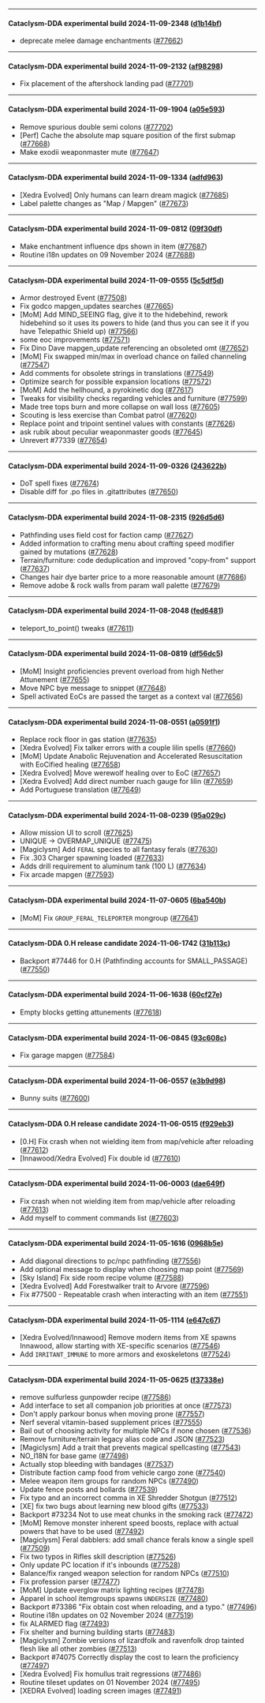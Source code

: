 
---

#### Cataclysm-DDA experimental build 2024-11-09-2348 ([d1b14bf](https://github.com/CleverRaven/Cataclysm-DDA/releases/tag/cdda-experimental-2024-11-09-2348))

* deprecate melee damage enchantments ([#77662](https://github.com/CleverRaven/Cataclysm-DDA/pull/77662))

---

#### Cataclysm-DDA experimental build 2024-11-09-2132 ([af98298](https://github.com/CleverRaven/Cataclysm-DDA/releases/tag/cdda-experimental-2024-11-09-2132))

* Fix placement of the aftershock landing pad ([#77701](https://github.com/CleverRaven/Cataclysm-DDA/pull/77701))

---

#### Cataclysm-DDA experimental build 2024-11-09-1904 ([a05e593](https://github.com/CleverRaven/Cataclysm-DDA/releases/tag/cdda-experimental-2024-11-09-1904))

* Remove spurious double semi colons ([#77702](https://github.com/CleverRaven/Cataclysm-DDA/pull/77702))
* [Perf] Cache the absolute map square position of the first submap ([#77668](https://github.com/CleverRaven/Cataclysm-DDA/pull/77668))
* Make exodii weaponmaster mute ([#77647](https://github.com/CleverRaven/Cataclysm-DDA/pull/77647))

---

#### Cataclysm-DDA experimental build 2024-11-09-1334 ([adfd963](https://github.com/CleverRaven/Cataclysm-DDA/releases/tag/cdda-experimental-2024-11-09-1334))

* [Xedra Evolved] Only humans can learn dream magick ([#77685](https://github.com/CleverRaven/Cataclysm-DDA/pull/77685))
* Label palette changes as "Map / Mapgen" ([#77673](https://github.com/CleverRaven/Cataclysm-DDA/pull/77673))

---

#### Cataclysm-DDA experimental build 2024-11-09-0812 ([09f30df](https://github.com/CleverRaven/Cataclysm-DDA/releases/tag/cdda-experimental-2024-11-09-0812))

* Make enchantment influence dps shown in item ([#77687](https://github.com/CleverRaven/Cataclysm-DDA/pull/77687))
* Routine i18n updates on 09 November 2024 ([#77688](https://github.com/CleverRaven/Cataclysm-DDA/pull/77688))

---

#### Cataclysm-DDA experimental build 2024-11-09-0555 ([5c5df5d](https://github.com/CleverRaven/Cataclysm-DDA/releases/tag/cdda-experimental-2024-11-09-0555))

* Armor destroyed Event ([#77508](https://github.com/CleverRaven/Cataclysm-DDA/pull/77508))
* Fix godco mapgen_updates searches ([#77665](https://github.com/CleverRaven/Cataclysm-DDA/pull/77665))
* [MoM] Add MIND_SEEING flag, give it to the hidebehind, rework hidebehind so it uses its powers to hide (and thus you can see it if you have Telepathic Shield up) ([#77566](https://github.com/CleverRaven/Cataclysm-DDA/pull/77566))
* some eoc improvements ([#77571](https://github.com/CleverRaven/Cataclysm-DDA/pull/77571))
* Fix Dino Dave mapgen_update referencing an obsoleted omt ([#77652](https://github.com/CleverRaven/Cataclysm-DDA/pull/77652))
* [MoM] Fix swapped min/max in overload chance on failed channeling ([#77547](https://github.com/CleverRaven/Cataclysm-DDA/pull/77547))
* Add comments for obsolete strings in translations ([#77549](https://github.com/CleverRaven/Cataclysm-DDA/pull/77549))
* Optimize search for possible expansion locations ([#77572](https://github.com/CleverRaven/Cataclysm-DDA/pull/77572))
* [MoM] Add the hellhound, a pyrokinetic dog ([#77617](https://github.com/CleverRaven/Cataclysm-DDA/pull/77617))
* Tweaks for visibility checks regarding vehicles and furniture ([#77599](https://github.com/CleverRaven/Cataclysm-DDA/pull/77599))
* Made tree tops burn and more collapse on wall loss ([#77605](https://github.com/CleverRaven/Cataclysm-DDA/pull/77605))
* Scouting is less exercise than Combat patrol ([#77620](https://github.com/CleverRaven/Cataclysm-DDA/pull/77620))
* Replace point and tripoint sentinel values with constants ([#77626](https://github.com/CleverRaven/Cataclysm-DDA/pull/77626))
* ask rubik about peculiar weaponmaster goods ([#77645](https://github.com/CleverRaven/Cataclysm-DDA/pull/77645))
* Unrevert #77339 ([#77654](https://github.com/CleverRaven/Cataclysm-DDA/pull/77654))

---

#### Cataclysm-DDA experimental build 2024-11-09-0326 ([243622b](https://github.com/CleverRaven/Cataclysm-DDA/releases/tag/cdda-experimental-2024-11-09-0326))

* DoT spell fixes ([#77674](https://github.com/CleverRaven/Cataclysm-DDA/pull/77674))
* Disable diff for .po files in .gitattributes ([#77650](https://github.com/CleverRaven/Cataclysm-DDA/pull/77650))

---

#### Cataclysm-DDA experimental build 2024-11-08-2315 ([926d5d6](https://github.com/CleverRaven/Cataclysm-DDA/releases/tag/cdda-experimental-2024-11-08-2315))

* Pathfinding uses field cost for faction camp ([#77627](https://github.com/CleverRaven/Cataclysm-DDA/pull/77627))
* Added information to crafting menu about crafting speed modifier gained by mutations ([#77628](https://github.com/CleverRaven/Cataclysm-DDA/pull/77628))
* Terrain/furniture: code deduplication and improved "copy-from" support ([#77637](https://github.com/CleverRaven/Cataclysm-DDA/pull/77637))
* Changes hair dye barter price to a more reasonable amount ([#77686](https://github.com/CleverRaven/Cataclysm-DDA/pull/77686))
* Remove adobe & rock walls from param wall palette ([#77679](https://github.com/CleverRaven/Cataclysm-DDA/pull/77679))

---

#### Cataclysm-DDA experimental build 2024-11-08-2048 ([fed6481](https://github.com/CleverRaven/Cataclysm-DDA/releases/tag/cdda-experimental-2024-11-08-2048))

* teleport_to_point() tweaks ([#77611](https://github.com/CleverRaven/Cataclysm-DDA/pull/77611))

---

#### Cataclysm-DDA experimental build 2024-11-08-0819 ([df56dc5](https://github.com/CleverRaven/Cataclysm-DDA/releases/tag/cdda-experimental-2024-11-08-0819))

* [MoM] Insight proficiencies prevent overload from high Nether Attunement ([#77655](https://github.com/CleverRaven/Cataclysm-DDA/pull/77655))
* Move NPC bye message to snippet ([#77648](https://github.com/CleverRaven/Cataclysm-DDA/pull/77648))
* Spell activated EoCs are passed the target as a context val ([#77656](https://github.com/CleverRaven/Cataclysm-DDA/pull/77656))

---

#### Cataclysm-DDA experimental build 2024-11-08-0551 ([a0591f1](https://github.com/CleverRaven/Cataclysm-DDA/releases/tag/cdda-experimental-2024-11-08-0551))

* Replace rock floor in gas station ([#77635](https://github.com/CleverRaven/Cataclysm-DDA/pull/77635))
* [Xedra Evolved] Fix talker errors with a couple lilin spells ([#77660](https://github.com/CleverRaven/Cataclysm-DDA/pull/77660))
* [MoM] Update Anabolic Rejuvenation and Accelerated Resuscitation with EoCified healing ([#77658](https://github.com/CleverRaven/Cataclysm-DDA/pull/77658))
* [Xedra Evolved] Move werewolf healing over to EoC ([#77657](https://github.com/CleverRaven/Cataclysm-DDA/pull/77657))
* [Xedra Evolved] Add direct number ruach gauge for lilin ([#77659](https://github.com/CleverRaven/Cataclysm-DDA/pull/77659))
* Add Portuguese translation ([#77649](https://github.com/CleverRaven/Cataclysm-DDA/pull/77649))

---

#### Cataclysm-DDA experimental build 2024-11-08-0239 ([95a029c](https://github.com/CleverRaven/Cataclysm-DDA/releases/tag/cdda-experimental-2024-11-08-0239))

* Allow mission UI to scroll ([#77625](https://github.com/CleverRaven/Cataclysm-DDA/pull/77625))
* UNIQUE -> OVERMAP_UNIQUE ([#77475](https://github.com/CleverRaven/Cataclysm-DDA/pull/77475))
* [Magiclysm] Add `FERAL` species to all fantasy ferals ([#77630](https://github.com/CleverRaven/Cataclysm-DDA/pull/77630))
* Fix .303 Charger spawning loaded ([#77633](https://github.com/CleverRaven/Cataclysm-DDA/pull/77633))
* Adds drill requirement to aluminum tank (100 L) ([#77634](https://github.com/CleverRaven/Cataclysm-DDA/pull/77634))
* Fix arcade mapgen ([#77593](https://github.com/CleverRaven/Cataclysm-DDA/pull/77593))

---

#### Cataclysm-DDA experimental build 2024-11-07-0605 ([6ba540b](https://github.com/CleverRaven/Cataclysm-DDA/releases/tag/cdda-experimental-2024-11-07-0605))

* [MoM] Fix `GROUP_FERAL_TELEPORTER` mongroup ([#77641](https://github.com/CleverRaven/Cataclysm-DDA/pull/77641))

---

#### Cataclysm-DDA 0.H release candidate 2024-11-06-1742 ([31b113c](https://github.com/CleverRaven/Cataclysm-DDA/releases/tag/cdda-0.H-2024-11-06-1742))

* Backport #77446 for 0.H (Pathfinding accounts for SMALL_PASSAGE) ([#77550](https://github.com/CleverRaven/Cataclysm-DDA/pull/77550))

---

#### Cataclysm-DDA experimental build 2024-11-06-1638 ([60cf27e](https://github.com/CleverRaven/Cataclysm-DDA/releases/tag/cdda-experimental-2024-11-06-1638))

* Empty blocks getting attunements ([#77618](https://github.com/CleverRaven/Cataclysm-DDA/pull/77618))

---

#### Cataclysm-DDA experimental build 2024-11-06-0845 ([93c608c](https://github.com/CleverRaven/Cataclysm-DDA/releases/tag/cdda-experimental-2024-11-06-0845))

* Fix garage mapgen ([#77584](https://github.com/CleverRaven/Cataclysm-DDA/pull/77584))

---

#### Cataclysm-DDA experimental build 2024-11-06-0557 ([e3b9d98](https://github.com/CleverRaven/Cataclysm-DDA/releases/tag/cdda-experimental-2024-11-06-0557))

* Bunny suits ([#77600](https://github.com/CleverRaven/Cataclysm-DDA/pull/77600))

---

#### Cataclysm-DDA 0.H release candidate 2024-11-06-0515 ([f929eb3](https://github.com/CleverRaven/Cataclysm-DDA/releases/tag/cdda-0.H-2024-11-06-0515))

* [0.H] Fix crash when not wielding item from map/vehicle after reloading ([#77612](https://github.com/CleverRaven/Cataclysm-DDA/pull/77612))
* [Innawood/Xedra Evolved] Fix double id ([#77610](https://github.com/CleverRaven/Cataclysm-DDA/pull/77610))

---

#### Cataclysm-DDA experimental build 2024-11-06-0003 ([dae649f](https://github.com/CleverRaven/Cataclysm-DDA/releases/tag/cdda-experimental-2024-11-06-0003))

* Fix crash when not wielding item from map/vehicle after reloading ([#77613](https://github.com/CleverRaven/Cataclysm-DDA/pull/77613))
* Add myself to comment commands list ([#77603](https://github.com/CleverRaven/Cataclysm-DDA/pull/77603))

---

#### Cataclysm-DDA experimental build 2024-11-05-1616 ([0968b5e](https://github.com/CleverRaven/Cataclysm-DDA/releases/tag/cdda-experimental-2024-11-05-1616))

* Add diagonal directions to pc/npc pathfinding ([#77556](https://github.com/CleverRaven/Cataclysm-DDA/pull/77556))
* Add optional message to display when choosing map point ([#77569](https://github.com/CleverRaven/Cataclysm-DDA/pull/77569))
* [Sky Island] Fix side room recipe volume ([#77588](https://github.com/CleverRaven/Cataclysm-DDA/pull/77588))
* [Xedra Evolved] Add Forestwalker trait to Arvore ([#77596](https://github.com/CleverRaven/Cataclysm-DDA/pull/77596))
* Fix #77500 - Repeatable crash when interacting with an item ([#77551](https://github.com/CleverRaven/Cataclysm-DDA/pull/77551))

---

#### Cataclysm-DDA experimental build 2024-11-05-1114 ([e647c67](https://github.com/CleverRaven/Cataclysm-DDA/releases/tag/cdda-experimental-2024-11-05-1114))

* [Xedra Evolved/Innawood] Remove modern items from XE spawns Innawood, allow starting with XE-specific scenarios ([#77546](https://github.com/CleverRaven/Cataclysm-DDA/pull/77546))
* Add `IRRITANT_IMMUNE` to more armors and exoskeletons ([#77524](https://github.com/CleverRaven/Cataclysm-DDA/pull/77524))

---

#### Cataclysm-DDA experimental build 2024-11-05-0625 ([f37338e](https://github.com/CleverRaven/Cataclysm-DDA/releases/tag/cdda-experimental-2024-11-05-0625))

* remove sulfurless gunpowder recipe ([#77586](https://github.com/CleverRaven/Cataclysm-DDA/pull/77586))
* Add interface to set all companion job priorities at once ([#77573](https://github.com/CleverRaven/Cataclysm-DDA/pull/77573))
* Don't apply parkour bonus when moving prone ([#77557](https://github.com/CleverRaven/Cataclysm-DDA/pull/77557))
* Nerf several vitamin-based supplement prices ([#77555](https://github.com/CleverRaven/Cataclysm-DDA/pull/77555))
* Bail out of choosing activity for multiple NPCs if none chosen ([#77536](https://github.com/CleverRaven/Cataclysm-DDA/pull/77536))
* Remove furniture/terrain legacy alias code and JSON ([#77523](https://github.com/CleverRaven/Cataclysm-DDA/pull/77523))
* [Magiclysm] Add a trait that prevents magical spellcasting ([#77543](https://github.com/CleverRaven/Cataclysm-DDA/pull/77543))
* NO_I18N for base game ([#77498](https://github.com/CleverRaven/Cataclysm-DDA/pull/77498))
* Actually stop bleeding with bandages ([#77537](https://github.com/CleverRaven/Cataclysm-DDA/pull/77537))
* Distribute faction camp food from vehicle cargo zone ([#77540](https://github.com/CleverRaven/Cataclysm-DDA/pull/77540))
* Melee weapon item groups for random NPCs ([#77490](https://github.com/CleverRaven/Cataclysm-DDA/pull/77490))
* Update fence posts and bollards ([#77539](https://github.com/CleverRaven/Cataclysm-DDA/pull/77539))
* Fix typo and an incorrect comma in XE Shredder Shotgun ([#77512](https://github.com/CleverRaven/Cataclysm-DDA/pull/77512))
* [XE] fix two bugs about learning new blood gifts ([#77533](https://github.com/CleverRaven/Cataclysm-DDA/pull/77533))
* Backport #73234 Not to use meat chunks in the smoking rack ([#77472](https://github.com/CleverRaven/Cataclysm-DDA/pull/77472))
* [MoM] Remove monster inherent speed boosts, replace with actual powers that have to be used ([#77492](https://github.com/CleverRaven/Cataclysm-DDA/pull/77492))
* [Magiclysm] Feral dabblers: add small chance ferals know a single spell ([#77509](https://github.com/CleverRaven/Cataclysm-DDA/pull/77509))
* Fix two typos in Rifles skill description ([#77526](https://github.com/CleverRaven/Cataclysm-DDA/pull/77526))
* Only update PC location if it's inbounds ([#77528](https://github.com/CleverRaven/Cataclysm-DDA/pull/77528))
* Balance/fix ranged weapon selection for random NPCs ([#77510](https://github.com/CleverRaven/Cataclysm-DDA/pull/77510))
* Fix profession parser ([#77477](https://github.com/CleverRaven/Cataclysm-DDA/pull/77477))
* [MoM] Update everglow matrix lighting recipes ([#77478](https://github.com/CleverRaven/Cataclysm-DDA/pull/77478))
* Apparel in school itemgroups spawns ``UNDERSIZE`` ([#77480](https://github.com/CleverRaven/Cataclysm-DDA/pull/77480))
* Backport #73386 "Fix obtain cost when reloading, and a typo." ([#77496](https://github.com/CleverRaven/Cataclysm-DDA/pull/77496))
* Routine i18n updates on 02 November 2024 ([#77519](https://github.com/CleverRaven/Cataclysm-DDA/pull/77519))
* fix ALARMED flag ([#77493](https://github.com/CleverRaven/Cataclysm-DDA/pull/77493))
* Fix shelter and burning building starts ([#77483](https://github.com/CleverRaven/Cataclysm-DDA/pull/77483))
* [Magiclysm] Zombie versions of lizardfolk and ravenfolk drop tainted flesh like all other zombies ([#77513](https://github.com/CleverRaven/Cataclysm-DDA/pull/77513))
* Backport #74075 Correctly display the cost to learn the proficiency ([#77497](https://github.com/CleverRaven/Cataclysm-DDA/pull/77497))
* [Xedra Evolved] Fix homullus trait regressions ([#77486](https://github.com/CleverRaven/Cataclysm-DDA/pull/77486))
* Routine tileset updates on 01 November 2024 ([#77495](https://github.com/CleverRaven/Cataclysm-DDA/pull/77495))
* [XEDRA Evolved] loading screen images ([#77491](https://github.com/CleverRaven/Cataclysm-DDA/pull/77491))
